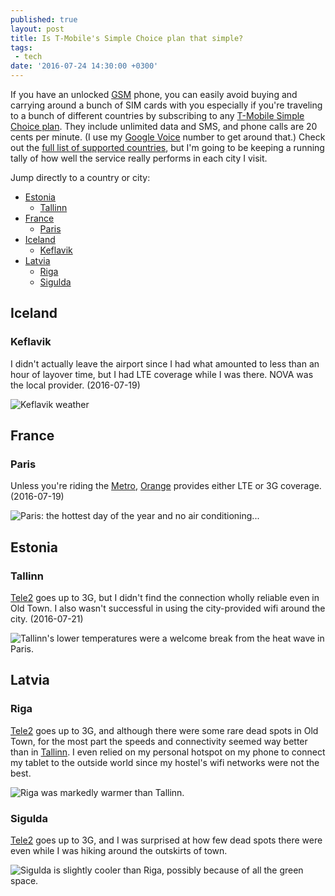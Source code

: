 ```yaml
---
published: true
layout: post
title: Is T-Mobile's Simple Choice plan that simple?
tags:
 - tech
date: '2016-07-24 14:30:00 +0300'
---
```

If you have an unlocked [GSM][gsm] phone, you can easily avoid buying and carrying around a bunch of SIM cards with you especially if you're traveling to a bunch of different countries by subscribing to any [T-Mobile Simple Choice plan][tmobile-plans]. They include unlimited data and SMS, and phone calls are 20 cents per minute. (I use my [Google Voice][google-voice] number to get around that.) Check out the [full list of supported countries][tmobile-countries], but I'm going to be keeping a running tally of how well the service really performs in each city I visit.

<!--more-->

Jump directly to a country or city:

- [Estonia](#estonia)
  - [Tallinn](#tallinn)
- [France](#france)
  - [Paris](#paris)
- [Iceland](#iceland)
  - [Keflavik](#keflavik)
- [Latvia](#latvia)
  - [Riga](#riga)
  - [Sigulda](#sigulda)

## Iceland

### Keflavik

I didn't actually leave the airport since I had what amounted to less than an hour of layover time, but I had LTE coverage while I was there. NOVA was the local provider. (2016-07-19)

![Keflavik weather]({{site.baseurl}}/images/tmobile/iceland-keflavik.jpeg)

## France

### Paris

Unless you're riding the [Metro][paris-metro], [Orange][orange-fr] provides either LTE or 3G coverage. (2016-07-19)

![Paris: the hottest day of the year and no air conditioning...]({{site.baseurl}}/images/tmobile/france-paris.jpeg)

## Estonia

### Tallinn

[Tele2][tele2-ee] goes up to 3G, but I didn't find the connection wholly reliable even in Old Town. I also wasn't successful in using the city-provided wifi around the city. (2016-07-21)

![Tallinn's lower temperatures were a welcome break from the heat wave in Paris.]({{site.baseurl}}/images/tmobile/estonia-tallinn.png)

## Latvia

### Riga

[Tele2][tele2-lv] goes up to 3G, and although there were some rare dead spots in Old Town, for the most part the speeds and connectivity seemed way better than in [Tallinn](#tallinn). I even relied on my personal hotspot on my phone to connect my tablet to the outside world since my hostel's wifi networks were not the best.

![Riga was markedly warmer than Tallinn.]({{site.baseurl}}/images/tmobile/latvia-riga.jpeg)

### Sigulda

[Tele2][tele2-lv] goes up to 3G, and I was surprised at how few dead spots there were even while I was hiking around the outskirts of town.

![Sigulda is slightly cooler than Riga, possibly because of all the green space.]({{site.baseurl}}/images/tmobile/latvia-sigulda.jpeg)

[google-voice]: https://www.google.com/voice
[gsm]: https://en.m.wikipedia.org/wiki/GSM
[orange-fr]: http://www.orange.fr
[paris-metro]: https://en.m.wikipedia.org/wiki/Paris_M%C3%A9tro
[tele2-ee]: https://tele2.ee
[tele2-lv]: https://www.tele2.lv
[tmobile-countries]: http://www.t-mobile.com/cell-phone-plans/simple-choice-international-plan-countries.html
[tmobile-plans]: http://www.t-mobile.com/cell-phone-plans.html
